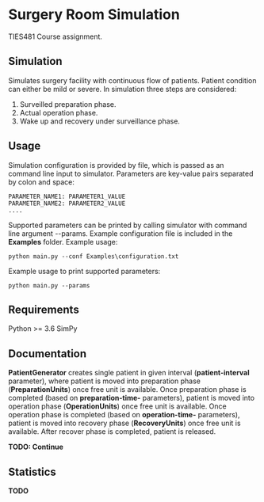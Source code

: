 # Surgery Room Simulation
TIES481 Course assignment.

## Simulation

Simulates surgery facility with continuous flow of patients. Patient condition can either be mild or severe. In simulation three steps are considered:
1. Surveilled preparation phase.
2. Actual operation phase.
3. Wake up and recovery under surveillance phase.


## Usage

Simulation configuration is provided by file, which is passed as an command line input to simulator. Parameters are key-value pairs separated by colon and space:

```
PARAMETER_NAME1: PARAMETER1_VALUE
PARAMETER_NAME2: PARAMETER2_VALUE
....
```

Supported parameters can be printed by calling simulator with command line argument --params. Example configuration file is included in the **Examples** folder.
Example usage:
```
python main.py --conf Examples\configuration.txt
```

Example usage to print supported parameters:
```
python main.py --params
```

## Requirements
Python >= 3.6
SimPy


## Documentation

**PatientGenerator** creates single patient in given interval (**patient-interval** parameter), where patient is moved into preparation phase (**PreparationUnits**) once free unit is available. Once preparation phase is completed (based on **preparation-time-** parameters), patient is moved into operation phase (**OperationUnits**) once free unit is available. Once operation phase is completed (based on **operation-time-** parameters), patient is moved into recovery phase (**RecoveryUnits**) once free unit is available.
After recover phase is completed, patient is released.


**TODO: Continue**


## Statistics

**TODO**
